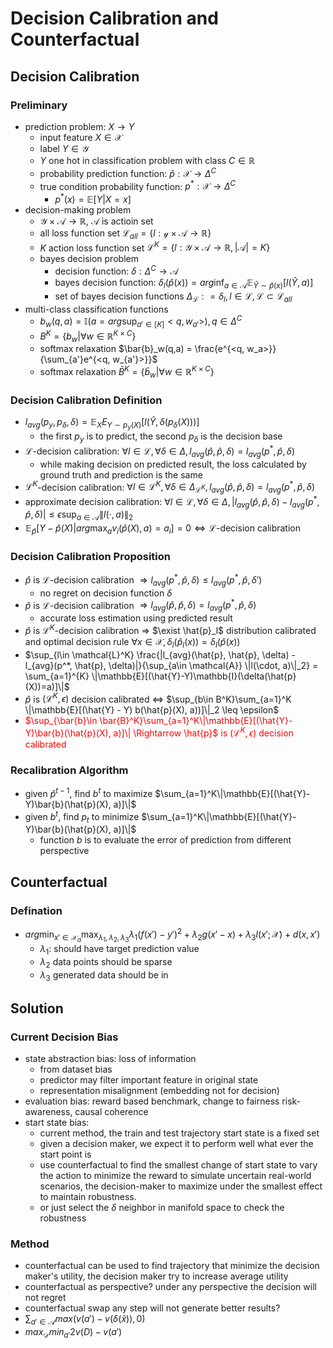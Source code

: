 # Decision Calibration and Counterfactual

## Decision Calibration

### Preliminary
 - prediction problem: $X \rightarrow Y$
   - input feature $X \in \mathcal{X}$
   - label $Y \in \mathcal{Y}$
   - $Y$ one hot in classification problem with class $C \in \mathbb{R}$
   - probability prediction function: $\hat{p}: \mathcal{X} \rightarrow \Delta^C$
   - true condition probability function: $p^* : \mathcal{X} \rightarrow \Delta^C$
     - $p^*(x) = \mathbb{E}[Y|X=x]$
 - decision-making problem 
   - $\mathcal{Y} \times \mathcal{A} \rightarrow \mathbb{R}$, $\mathcal{A}$ is actioin set
   - all loss function set $\mathcal{L}_{all} = \{l: \mathcal{y} \times \mathcal{A} \rightarrow \mathbb{R}\}$
   - $K$ action loss function set $\mathcal{L}^K = \{l: \mathcal{Y} \times \mathcal{A} \rightarrow \mathbb{R}, |\mathcal{A}| = K\}$
   - bayes decision problem
     - decision function: $\delta: \Delta^C \rightarrow \mathcal{A}$
     - bayes decision function: $\delta_l(\hat{p}(x)) = arg \inf_{a\in \mathcal{A}} \mathbb{E}_{\hat{Y} \sim \hat{p}(x)}[l(\hat{Y}, a)]$
     - set of bayes decision functions $\Delta_\mathcal{L}: ={\delta_l, l\in \mathcal{L}}, \mathcal{L} \subset \mathcal{L}_{all}$
 - multi-class classification functions
   - $b_w(q, a) = \mathbb{I}(a=arg\sup_{a'\in [K]}<q, w_{a'}>), q\in \Delta^C$
   - $B^K = \{b_w | \forall w \in \mathbb{R}^{K\times C}\}$
   - softmax relaxation $\bar{b}_w(q,a) = \frac{e^{<q, w_a>}}{\sum_{a'}e^{<q, w_{a'}>}}$
   - softmax relaxation $\bar{B}^K = \{\bar{b}_w | \forall w \in \mathbb{R}^{K\times C}\}$

### Decision Calibration Definition
 - $l_{avg}(p_y, p_\delta, \delta) = \mathbb{E}_X\mathbb{}E_{Y \sim p_y(X)}[l(\hat{Y}, \delta(p_\delta(X)))]$
   - the first $p_y$ is to predict, the second $p_\delta$ is the decision base
 - $\mathcal{L}$-decision calibration: $\forall l \in \mathcal{L}, \forall \delta \in \Delta, l_{avg}(\hat{p}, \hat{p}, \delta) = l_{avg}(p^*, \hat{p}, \delta)$
   - while making decision on predicted result, the loss calculated by ground truth and prediction is the same
 - $\mathcal{L}^{K}$-decision calibration: $\forall l \in \mathcal{L}^K, \forall \delta \in \Delta_{\mathcal{L}^K}, l_{avg}(\hat{p}, \hat{p}, \delta) = l_{avg}(p^*, \hat{p}, \delta)$
 - approximate decision calibration: $\forall l \in \mathcal{L}, \forall \delta \in \Delta, |l_{avg}(\hat{p}, \hat{p}, \delta) - l_{avg}(p^*, \hat{p}, \delta)| \leq \epsilon \sup_{a\in \mathcal{A}} \|l(\cdot, a)\|_2$
 - $\mathbb{E}_{\hat{p}}[Y-\hat{p}(X) | arg\max_a v_i(\hat{p}(X),a) = a_i] = 0 \Leftrightarrow \mathcal{L}$-decision calibration


### Decision Calibration Proposition
 - $\hat{p}$ is $\mathcal{L}$-decision calibration $\Rightarrow l_{avg}(p^*, \hat{p}, \delta) \leq l_{avg}(p^*, \hat{p}, \delta')$ 
   - no regret on decision function $\delta$
 -  $\hat{p}$ is $\mathcal{L}$-decision calibration $\Rightarrow l_{avg}(\hat{p}, \hat{p}, \delta) = l_{avg}(p^*, \hat{p}, \delta)$
    -  accurate loss estimation using predicted result
 -  $\hat{p}$ is $\mathcal{L}^K$-decision calibration $\Rightarrow$ $\exist \hat{p}_l$ distribution calibrated and optimal decision rule $\forall x \in \mathcal{X}, \delta_l(\hat{p}_l(x)) = \delta_l(\hat{p}(x))$
 - $\sup_{l\in \mathcal{L}^K} \frac{|l_{avg}(\hat{p}, \hat{p}, \delta) - l_{avg}(p^*, \hat{p}, \delta)|}{\sup_{a\in \mathcal{A}} \|l(\cdot, a)\|_2} = \sum_{a=1}^{K} \|\mathbb{E}[(\hat{Y}-Y)\mathbb{I}(\delta(\hat{p}(X))=a)]\|$
 - $\hat{p}$ is $(\mathcal{L}^K, \epsilon)$ decision calibrated $\Leftrightarrow$ $\sup_{b\in B^K}\sum_{a=1}^K \|\mathbb{E}[(\hat{Y} - Y) b(\hat{p}(X), a))]\|_2 \leq \epsilon$
 - <font color = red>$\sup_{\bar{b}\in \bar{B}^K}\sum_{a=1}^K\|\mathbb{E}[(\hat{Y}-Y)\bar{b}(\hat{p}(X), a)]\|  \Rightarrow \hat{p}$ is $(\mathcal{L}^K, \epsilon)$ decision calibrated</font>


### Recalibration Algorithm
 - given $\hat{p}^{t-1}$, find $b^t$ to maximize $\sum_{a=1}^K\|\mathbb{E}[(\hat{Y}-Y)\bar{b}(\hat{p}(X), a)]\|$
 - given $b^t$, find $p_t$ to minimize $\sum_{a=1}^K\|\mathbb{E}[(\hat{Y}-Y)\bar{b}(\hat{p}(X), a)]\|$
   - function $b$ is to evaluate the error of prediction from different perspective


## Counterfactual

### Defination
 - $arg\min_{x' \in \mathcal{X}_a} \max_{\lambda_1, \lambda_2,\lambda_3} \lambda_1(f(x')- y')^2 + \lambda_2 g(x'-x) + \lambda_3 l(x'; \mathcal{X})+d(x, x')$
   - $\lambda_1$: should have target prediction value
   - $\lambda_2$ data points should be sparse
   - $\lambda_3$ generated data should be in 

## Solution

### Current Decision Bias
 - state abstraction bias: loss of information
   - from dataset bias
   - predictor may filter important feature in original state
   - representation misalignment (embedding not for decision)
 - evaluation bias: reward based benchmark, change to fairness risk-awareness, causal coherence
 - start state bias:
   - current method, the train and test trajectory start state is a fixed set
   - given a decision maker, we expect it to perform well what ever the start point is
   - use counterfactual to find the smallest change of start state to vary the action to minimize the reward to simulate uncertain real-world scenarios, the decision-maker to maximize under the smallest effect to maintain robustness.
   - or just select the $\delta$ neighbor in manifold space to check the robustness

### Method
 - counterfactual can be used to find trajectory that minimize the decision maker's utility, the decision maker try to increase average utility
 - counterfactual as perspective? under any perspective the decision will not regret
 - counterfactual swap any step will not generate better results?
 - $\sum_{a'\in \mathcal{A}}max(v(a') - v(\delta(\hat{x})), 0)$
 - $max_{\mathcal{D}}min_{a'} 2v(D) - v(a')$